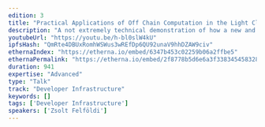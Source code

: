 ```yaml
---
edition: 3
title: "Practical Applications of Off Chain Computation in the Light Client"
description: "A not extremely technical demonstration of how a new and exciting technology can help implementing advanced light client features like trustless instant syncing, fast log searching and more."
youtubeUrl: "https://youtu.be/h-bl0slW4kU"
ipfsHash: "QmRte4DBUxRomhWSWus3wREfDp6QU92unaV9hhDZAW9civ"
ethernaIndex: "https://etherna.io/embed/6347b453c02259b06a2ffbe5"
ethernaPermalink: "https://etherna.io/embed/2f8778b5d6e6a3f338345458328a5fdc41509b3b798631d445d6a9fc9648da0a"
duration: 941
expertise: "Advanced"
type: "Talk"
track: "Developer Infrastructure"
keywords: []
tags: ['Developer Infrastructure']
speakers: ['Zsolt Felföldi']
---
```

